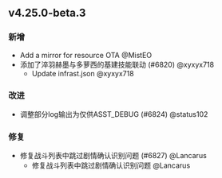 ## v4.25.0-beta.3

### 新增

- Add a mirror for resource OTA @MistEO
- 添加了淬羽赫墨与多萝西的基建技能联动 (#6820) @xyxyx718
   - Update infrast.json @xyxyx718

### 改进

- 调整部分log输出为仅供ASST_DEBUG (#6824) @status102

### 修复

- 修复战斗列表中跳过剧情确认识别问题 (#6827) @Lancarus
   - 修复战斗列表中跳过剧情确认识别问题 @Lancarus
